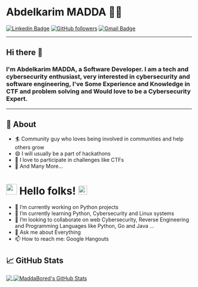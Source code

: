 # Abdelkarim MADDA 👨‍💻


[![Linkedin Badge](https://img.shields.io/badge/-Abdelkarimmadda-blue?style=flat-square&logo=Linkedin&logoColor=white&link=https://www.linkedin.com/in/madda-it/)](https://www.linkedin.com/in/madda-it/) 
[![GitHub followers](https://img.shields.io/github/followers/MaddaBored?label=Follow&style=social)](https://github.com/MaddaBored/?tab=follow)
[![Gmail Badge](https://img.shields.io/badge/-MaddaBored-c14438?style=flat-square&logo=Gmail&logoColor=white&link=mailto:abdemadda@gmail.com)](mailto:abdemadda@gmail.com)
<!--[![Medium Badge](https://img.shields.io/badge/-@sakshamtaneja-03a57a?style=flat-square&labelColor=000000&logo=Medium&link=https://medium.com/@sakshamtaneja/)](https://medium.com/@sakshamtaneja/)
[![Donate](https://img.shields.io/badge/Support-%24-blue)](https://www.paypal.me/sakshamtaneja)-->
---
## Hi there 👋

### I'm Abdelkarim MADDA, a Software Developer. I am a tech and cybersecurity enthusiast, very interested in cybersecurity and software engineering, I've Some Experience and Knowledge in CTF and problem solving and Would love to be a Cybersecurity Expert.
-------
## 🧐 About

- 🏄‍ Community guy who loves being involved in communities and help others grow
- 😄 I will usually be a part of hackathons 
- 🌱 I love to participate in challenges like CTFs
- 👯 And Many More...
<!--- 🔭 I am currently an MSFT Learn Ambassador, [Mozillian](https://mozillians.org/en-US/u/tanejasaksham/), IBM ZAmbassador, Ex-Google DSC Lead and been a part of many communities and programs by a big force-->
<!--
**MaddaBored/MaddaBored** is a ✨ _special_ ✨ repository because its `README.md` (this file) appears on your GitHub profile.-->

# <img src="https://github.com/TheDudeThatCode/TheDudeThatCode/blob/master/Assets/Hi.gif" width="29px"> Hello folks!&nbsp;<img src="https://github.com/TheDudeThatCode/TheDudeThatCode/blob/master/Assets/Earth.gif" width="24px">

- 🔭 I’m currently working on Python projects
- 🌱 I’m currently learning Python, Cybersecurity and Linux systems 
- 👯 I’m looking to collaborate on web Cybersecurity, Reverse Engineering and Programming Languages like Python, Go and Java ...
- 💬 Ask me about Everything
- 📫 How to reach me: Google Hangouts


<!-- - 🤔 I’m looking for help with
- 😄 Pronouns: ...
- ⚡ Fun fact: ...
-->

## &#x1f4c8; GitHub Stats

<a href="https://github.com/MaddaBored/MaddaBored">
  <img align="center" src="https://github-readme-stats.vercel.app/api/top-langs/?username=MaddaBored&hide=java,html&title_color=ffffff&text_color=c9cacc&icon_color=2bbc8a&bg_color=1d1f21" />
</a>
<a href="https://github.com/MaddaBored/MaddaBored">
  <img align="center" src="https://github-readme-stats.vercel.app/api?username=MaddaBored&theme=synthwave" alt="MaddaBored's GitHub Stats" />
</a>

<!--<a href="https://github.com/MaddaBored/python-project-blueprint">
  <img align="center" src="https://github-readme-stats.vercel.app/api/pin/?username=MaddaBored&repo=python-project-blueprint&title_color=ffffff&text_color=c9cacc&icon_color=2bbc8a&bg_color=1d1f21" />
</a>-->


<!--<a href="https://github.com/MaddaBored/go-project-blueprint">
  <img align="center" src="https://github-readme-stats.vercel.app/api/pin/?username=MaddaBored&repo=go-project-blueprint&title_color=ffffff&text_color=c9cacc&icon_color=2bbc8a&bg_color=1d1f21" />
</a>    -->
